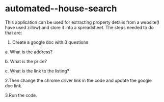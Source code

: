 # automated--house-search
This application can be used for extracting property details from a website(I have used zillow) and store it into a spreadsheet. The steps needed to do that are:
1. Create a google doc with 3 questions

a. What is the address?

b. What is the price?

c. What is the link to the listing?

2.Then change the chrome driver link in the code and update the google doc link.

3.Run the code.
